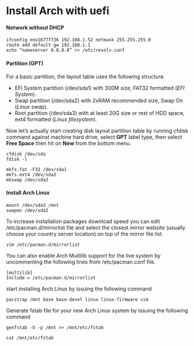 # Install Arch with uefi

#### Network without DHCP
```
ifconfig eno16777736 192.168.1.52 netmask 255.255.255.0 
route add default gw 192.168.1.1
echo “nameserver 8.8.8.8” >> /etc/resolv.conf
```

#### Partition (GPT)
For a basic partition, the layout table uses the following structure.

- EFI System partition (/dev/sda1) with 300M size, FAT32 formatted (*EFI System*).
- Swap partition (/dev/sda2) with 2xRAM recommended size, Swap On (*Linux swap*).
- Root partition (/dev/sda3) with at least 20G size or rest of HDD space, ext4 formatted (*Linux filesystem*).

Now let’s actually start creating disk layout partition table by running cfdisk command against machine hard drive, select **GPT** label type, then select **Free Space** then hit on **New** from the bottom menu.

```
cfdisk /dev/sda
fdisk -l

mkfs.fat -F32 /dev/sda1
mkfs.ext4 /dev/sda3
mkswap /dev/sda2
```

#### Install Arch Linux
```
mount /dev/sda3 /mnt
swapon /dev/sda2
```
To increase installation packages download speed you can edit /etc/pacman.d/mirrorlist file and select the closest mirror website (usually choose your country server location) on top of the mirror file list.
```
vim /etc/pacman.d/mirrorlist
```
You can also enable Arch Multilib support for the live system by uncommenting the following lines from /etc/pacman.conf file.
```
[multilib]
Include = /etc/pacman.d/mirrorlist
```
start installing Arch Linux by issuing the following command
```
pacstrap /mnt base base-devel linux linux-firmware vim
```

Generate fstab file for your new Arch Linux system by issuing the following command
```
genfstab -U -p /mnt >> /mnt/etc/fstab

cat /mnt/etc/fstab
```
